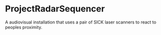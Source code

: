 ProjectRadarSequencer
=====================

A audiovisual installation that uses a pair of SICK laser scanners to react to peoples proximity.
